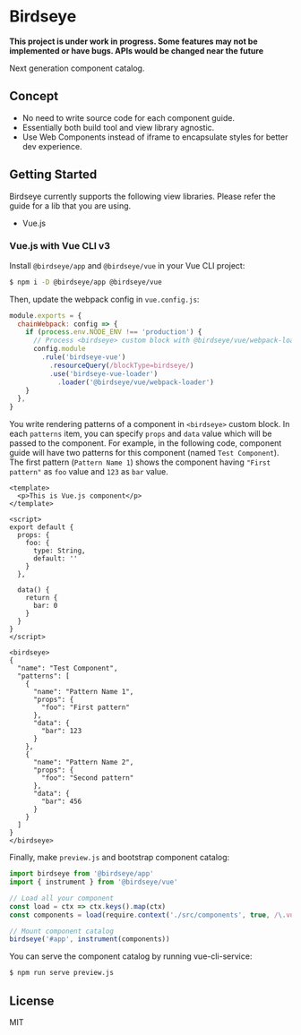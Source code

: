 # Birdseye

**This project is under work in progress. Some features may not be implemented or have bugs. APIs would be changed near the future**

Next generation component catalog.

## Concept

- No need to write source code for each component guide.
- Essentially both build tool and view library agnostic.
- Use Web Components instead of iframe to encapsulate styles for better dev experience.

## Getting Started

Birdseye currently supports the following view libraries. Please refer the guide for a lib that you are using.

- Vue.js

### Vue.js with Vue CLI v3

Install `@birdseye/app` and `@birdseye/vue` in your Vue CLI project:

```bash
$ npm i -D @birdseye/app @birdseye/vue
```

Then, update the webpack config in `vue.config.js`:

```js
module.exports = {
  chainWebpack: config => {
    if (process.env.NODE_ENV !== 'production') {
      // Process <birdseye> custom block with @birdseye/vue/webpack-loader
      config.module
        .rule('birdseye-vue')
          .resourceQuery(/blockType=birdseye/)
          .use('birdseye-vue-loader')
            .loader('@birdseye/vue/webpack-loader')
    }
  },
}
```

You write rendering patterns of a component in `<birdseye>` custom block. In each `patterns` item, you can specify `props` and `data` value which will be passed to the component. For example, in the following code, component guide will have two patterns for this component (named `Test Component`). The first pattern (`Pattern Name 1`) shows the component having `"First pattern"` as `foo` value and `123` as `bar` value.

```vue
<template>
  <p>This is Vue.js component</p>
</template>

<script>
export default {
  props: {
    foo: {
      type: String,
      default: ''
    }
  },

  data() {
    return {
      bar: 0
    }
  }
}
</script>

<birdseye>
{
  "name": "Test Component",
  "patterns": [
    {
      "name": "Pattern Name 1",
      "props": {
        "foo": "First pattern"
      },
      "data": {
        "bar": 123
      }
    },
    {
      "name": "Pattern Name 2",
      "props": {
        "foo": "Second pattern"
      },
      "data": {
        "bar": 456
      }
    }
  ]
}
</birdseye>
```

Finally, make `preview.js` and bootstrap component catalog:

```js
import birdseye from '@birdseye/app'
import { instrument } from '@birdseye/vue'

// Load all your component
const load = ctx => ctx.keys().map(ctx)
const components = load(require.context('./src/components', true, /\.vue$/))

// Mount component catalog
birdseye('#app', instrument(components))
```

You can serve the component catalog by running vue-cli-service:

```bash
$ npm run serve preview.js
```

## License

MIT